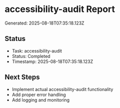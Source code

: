 # accessibility-audit Report

Generated: 2025-08-18T07:35:18.123Z

## Status
- Task: accessibility-audit
- Status: Completed
- Timestamp: 2025-08-18T07:35:18.123Z

## Next Steps
- Implement actual accessibility-audit functionality
- Add proper error handling
- Add logging and monitoring
